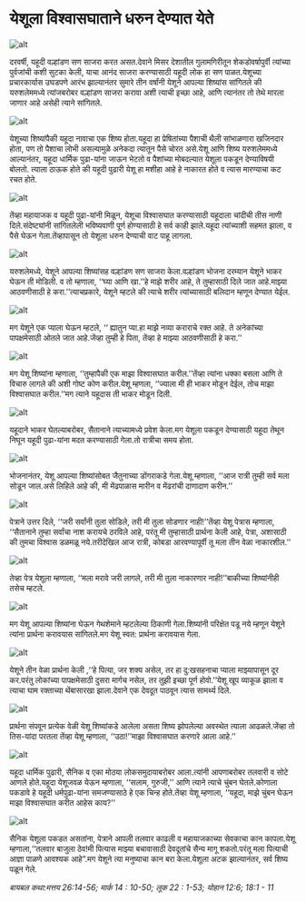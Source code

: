 # ‌‌‌येशूला विश्वासघाताने धरुन देण्यात येते

![alt](https://cdn.door43.org/obs/jpg/360px/obs-en-38-01.jpg)

‌‌‌दरवर्षी, यहूदी वल्हांडण सण साजरा करत असत.‌‌‌देवाने मिसर देशातील गुलामगिरीतून शेकडोवर्षापुर्वी त्यांच्या पुर्वजांची कशी सुटका केली, याचा आनंद साजरा करण्यासाठी यहूदी लोक हा सण पाळत.‌‌‌येशूच्या प्रचारकार्यास उघडपणे आरंभ झाल्यानंतर सुमारे तीन वर्षांनी येशूने आपल्या शिष्यांस सांगितले की यरुशलेममध्ये त्यांजबरोबर वल्हांडण साजरा करावा अशी त्याची इच्छा आहे, आणि त्यानंतर तो तेथे मारला जाणार आहे असेही त्याने सांगितले.

![alt](https://cdn.door43.org/obs/jpg/360px/obs-en-38-02.jpg)

‌‌‌येशूच्या शिष्यांपैकी यहूदा नावाचा एक शिष्य होता.‌‌‌यहूदा हा प्रेषितांच्या पैशाची थैली सांभाळणारा खजिनदार होता, पण तो पैशाचा लोभी असल्यामुळे अनेकदा त्यातून पैसे चोरत असे.‌‌‌येशू आणि शिष्य यरुशलेममध्ये आल्यानंतर, यहूदा धार्मिक पुढा-यांना जाऊन भेटतो व पैशांच्या मोबदल्यात येशूला पकडून देण्याविषयी बोलतो.  ‌‌‌त्याला ठाऊक होते की यहूदी पुढारी येशू हा मशीहा आहे हे नाकारत होते व त्यास मारण्याचा कट रचत होते.

![alt](https://cdn.door43.org/obs/jpg/360px/obs-en-38-03.jpg)

‌‌‌तेंव्हा महायाजक व यहूदी पुढा-यांनी मिळून, येशूचा विश्वासघात करण्यासाठी यहूदाला चांदीची तीस नाणी दिले.‌‌‌संदेष्ट्यांनी सांगितलेली भविष्यवाणी पूर्ण होण्यासाठी हे सर्व काही झाले.‌‌‌यहूदा त्यांच्याशी सहमत झाला, व पैसे घेऊन गेला.‌‌‌तेंव्हापासून तो येशूला धरुन देण्याची वाट पाहू लागला.

![alt](https://cdn.door43.org/obs/jpg/360px/obs-en-38-04.jpg)

‌‌‌यरुशलेमध्ये, येशूने आपल्या शिष्यांसह वल्हांडण सण साजरा केला.‌‌‌वल्हांडण भोजना दरम्यान येशूने भाकर घेऊन ती मोडिली.‌‌‌ व तो म्हणाला, ‘‘घ्या आणि खा.’’‌‌‌हे माझे शरीर आहे, ते तुम्हासाठी दिले जात आहे.‌‌‌माझ्या आठवणीसाठी हे करा.’’‌‌‌त्याचप्रकारे, येशूने म्हटले की त्याचे शरीर त्यांच्यासाठी बलिदान म्हणून देण्यात येईल.

![alt](https://cdn.door43.org/obs/jpg/360px/obs-en-38-05.jpg)

‌‌‌मग येशूने एक प्याला घेऊन म्हटले, ‘‘ ह्यातुन प्या.‌‌‌हा माझे नव्या कराराचे रक्त आहे. ते अनेकांच्या पापक्षमेसाठी ओतले जात आहे.‌‌‌जेंव्हा तुम्ही हे पिता,  तेंव्हा हे माझ्या आठवणीसाठी हे करा.’’

![alt](https://cdn.door43.org/obs/jpg/360px/obs-en-38-06.jpg)

‌‌‌मग येशू शिष्यांना म्हणाला, ‘‘तुम्हापैकी एक माझा विश्वासघात करील.’’‌‌‌तेंव्हा त्यांना धक्का बसला आणि ते विचारु लागले की अशी गोष्ट कोण करील.‌‌‌येशू म्हणला, ‘‘ज्याला मी ही भाकर मोडून देईल, तोच माझा विश्वासघात करील.’’‌‌‌मग त्याने यहूदास ती भाकर मोडून दिली.

![alt](https://cdn.door43.org/obs/jpg/360px/obs-en-38-07.jpg)

‌‌‌यहूदाने भाकर घेतल्याबरोबर, सैतानाने त्याच्यामध्ये प्रवेश केला.‌मग येशूला पकडून देण्यासाठी  ‌‌यहूदा तेथून निघून यहूदी पुढा-यांना मदत करण्यासाठी  गेला.‌‌‌तो रात्रीचा समय होता.

![alt](https://cdn.door43.org/obs/jpg/360px/obs-en-38-08.jpg)

‌‌‌भोजनानंतर, येशू आपल्या शिष्यांसोबत जैतुनाच्या डोंगराकडे गेला.‌‌‌येशू म्हणाला, ‘‘आज रात्री तुम्ही सर्व मला सोडून जाल.‌‌‌असे लिहिले आहे की, मी मेंढपाळास मारीन व मेंढरांची दाणादाण करीन.’’

![alt](https://cdn.door43.org/obs/jpg/360px/obs-en-38-09.jpg)

‌‌‌पेत्राने उत्तर दिले, ‘‘जरी सर्वांनी तुला सोडिले, तरी मी तुला सोडणार नाही!’’‌‌‌तेंव्हा येशू पेत्रास म्हणाला, ‘‘सैतानाने तुम्हा सर्वांचा नाश करायचे ठरविले आहे, परंतू मी तुम्हासाठी प्रार्थना केली आहे, पेत्रा, अशासाठी की तुमचा विश्वास डळमळू नये.‌‌‌तरीदेखिल आज रात्री, कोबडा आरवण्यापूर्वी तू मला तीन वेळा नाकारशील.’’

![alt](https://cdn.door43.org/obs/jpg/360px/obs-en-38-10.jpg)

‌‌‌तेव्हा पेत्र येशूला म्हणाला, ‘‘मला मरावे जरी लागले, तरी मी तुला नाकारणार नाही!’’‌‌‌बाकीच्या शिष्यांनीही तसेच म्हटले.

![alt](https://cdn.door43.org/obs/jpg/360px/obs-en-38-11.jpg)

‌‌‌मग येशू आपल्या शिष्यांना घेऊन गेथशेमाने म्हटलेल्या ठिकाणी गेला.‌‌‌शिष्यांनी परिक्षेत पडू नये म्हणून येशूने त्यांना प्रार्थना करावयास सांगितले.‌‌‌मग येशू स्वत: प्रार्थना करावयास गेला.

![alt](https://cdn.door43.org/obs/jpg/360px/obs-en-38-12.jpg)

‌‌‌येशूने तीन वेळा प्रार्थना केली ,‘‘हे पित्या, जर शक्य असेल, तर हा दु:खसहनाचा प्याला माझ्यापासून दूर कर.‌‌‌परंतु लोकांच्या पापक्षमेसाठी दुसरा मार्गच नसेल, तर तुझी इच्छा पूर्ण होवो.’’‌‌‌‌‌‌येशू खूप व्याकूळ झाला व त्याचा घाम रक्ताच्या थेंबासारखा झाला.‌‌‌देवाने एक देवदूत पाठवून त्यास सामर्थ्य दिले.

![alt](https://cdn.door43.org/obs/jpg/360px/obs-en-38-13.jpg)

प्रार्थना संपवून प्रत्येक वेळी येशू शिष्यांकडे आलेला असता शिष्य झोपलेल्या अवस्थेत त्याला आढळले.‌‌‌जेंव्हा तो तिस-यांदा परतला तेंव्हा येशू म्हणाला, ‘‘उठा!’’‌‌‌माझा विश्वासघात करणारे आला आहे.’’

![alt](https://cdn.door43.org/obs/jpg/360px/obs-en-38-14.jpg)

‌‌‌यहूदा धार्मिक पुढारी, सैनिक व एका मोठया लोकसमुदायाबरोबर आला.‌‌‌त्यांनी आपणाबरोबर तलवारी व सोटे आणले होते.‌‌‌यहूदा येशूजवळ येऊन म्हणाला, ‘‘सलाम, गुरुजी,’’ आणि त्याने त्याचे चुंबन घेतले.‌‌‌कोणाला पकडावे हे यहूदी धर्मपुढा-यांना समजण्यासाठे हे एक चिन्ह होते.‌‌‌तेंव्हा येशू म्हणाला, ‘‘यहूदा, माझे चुंबन घेऊन माझा विश्वासघात करीत आहेस काय?’’

![alt](https://cdn.door43.org/obs/jpg/360px/obs-en-38-15.jpg)

‌‌‌सैनिक येशूला पकडत असतांना, पेत्राने आपली तलवार काढली व महायाजकाच्या सेवकाचा कान कापला.‌‌‌येशू म्हणाला,‘‘तलवार बाजुला ठेव!‌‌‌मी पित्यास माझ्या बचावासाठी देवदूतांचे सैन्य मागू शकतो.‌‌‌परंतू मला पित्याची आज्ञा पाळणे आवश्यक आहे”.‌‌‌मग येशूने त्या मनुष्याचा कान बरा केला.‌‌‌येशूला अटक झाल्यानंतर, सर्व शिष्य पळून गेले.

_बायबल कथा:‌‌‌मत्तय 26:14-56; मार्क 14 : 10-50; लूक 22 : 1-53; योहान 12:6; 18:1 - 11_